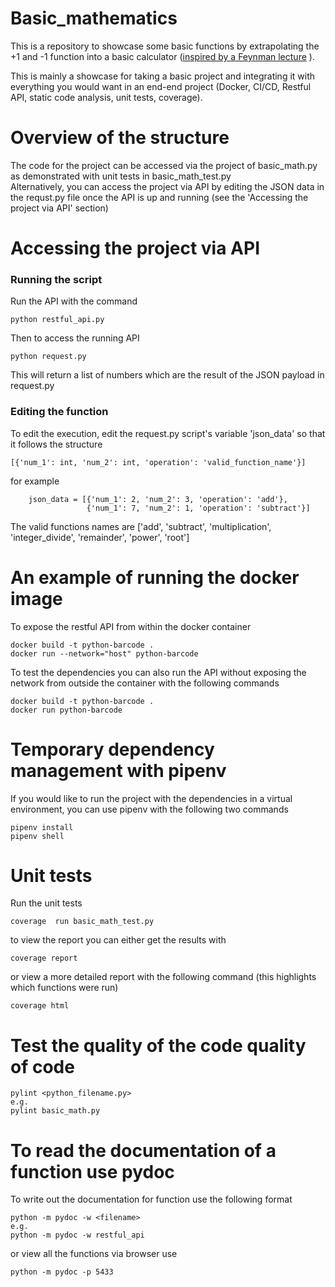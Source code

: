 # Basic_mathematics
This is a repository to showcase some basic functions by extrapolating the +1 and -1 function into a basic calculator ([inspired by a Feynman lecture](https://www.feynmanlectures.caltech.edu/I_22.html) ). 

This is mainly a showcase for taking a basic project and integrating it with everything you would want in an end-end project (Docker, CI/CD, Restful API, static code analysis, unit tests, coverage).

# Overview of the structure
The code for the project can be accessed via the project of basic_math.py as demonstrated with unit tests in basic_math_test.py <br />
Alternatively, you can access the project via API by editing the JSON data in the requst.py file once the API is up and running (see the 'Accessing the project via API' section)

# Accessing the project via API
### Running the script
Run the API with the command
```
python restful_api.py
```

Then to access the running API
```
python request.py
```
This will return a list of numbers which are the result of the JSON payload in request.py
### Editing the function
To edit the execution, edit the request.py script's variable 'json_data' so that it follows the structure
```
[{'num_1': int, 'num_2': int, 'operation': 'valid_function_name'}]
```
for example
```
    json_data = [{'num_1': 2, 'num_2': 3, 'operation': 'add'},
                 {'num_1': 7, 'num_2': 1, 'operation': 'subtract'}]
```
The valid functions names are ['add', 'subtract', 'multiplication', 'integer_divide', 'remainder', 'power', 'root']



# An example of running the docker image

To expose the restful API from within the docker container 
```
docker build -t python-barcode . 
docker run --network="host" python-barcode 
```

To test the dependencies you can also run the API without exposing the network from outside the container with the following commands
```
docker build -t python-barcode . 
docker run python-barcode
```
# Temporary dependency management with pipenv
If you would like to run the project with the dependencies in a virtual environment, you can use pipenv with the following two commands
```
pipenv install
pipenv shell 
```
# Unit tests
Run the unit tests
```
coverage  run basic_math_test.py
```
to view the report you can either get the results with
```
coverage report
```
or view a more detailed report with the following command (this highlights which functions were run)
```
coverage html
```
# Test the quality of the code quality of code
```
pylint <python_filename.py>
e.g.
pylint basic_math.py
```

# To read the documentation of a function use pydoc
To write out the documentation for function use the following format
```
python -m pydoc -w <filename>
e.g.
python -m pydoc -w restful_api
```
or view all the functions via browser use
```
python -m pydoc -p 5433
```
